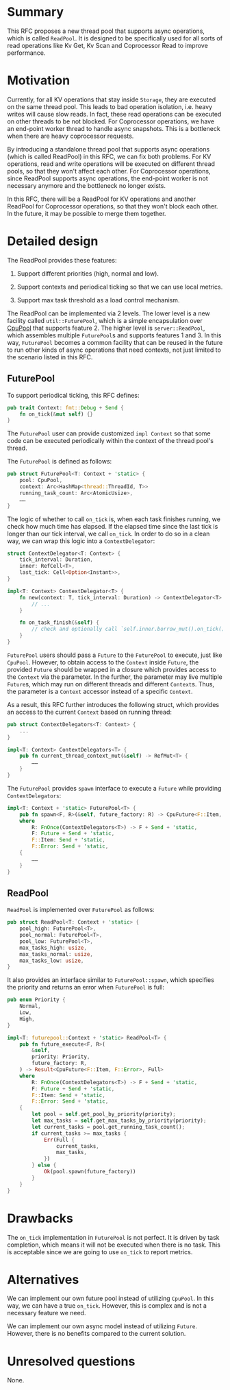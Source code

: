 # Summary

This RFC proposes a new thread pool that supports async operations, which is
called `ReadPool`. It is designed to be specifically used for all sorts of read
operations like Kv Get, Kv Scan and Coprocessor Read to improve performance.

# Motivation

Currently, for all KV operations that stay inside `Storage`, they are executed
on the same thread pool. This leads to bad operation isolation, i.e. heavy
writes will cause slow reads. In fact, these read operations can be executed on
other  threads to be not blocked. For Coprocessor operations, we have an
end-point worker thread to handle async snapshots. This is a bottleneck when
there are heavy coprocessor requests.

By introducing a standalone thread pool that supports async operations (which
is called ReadPool) in this RFC, we can fix both problems. For KV operations,
read and write operations will be executed on different thread pools, so that
they won't affect each other. For Coprocessor operations, since ReadPool
supports async operations, the end-point worker is not necessary anymore and
the bottleneck no longer exists.

In this RFC, there will be a ReadPool for KV operations and another ReadPool
for Coprocessor operations, so that they won't block each other. In the future,
it may be possible to merge them together.

# Detailed design

The ReadPool provides these features:

1. Support different priorities (high, normal and low).

2. Support contexts and periodical ticking so that we can use local metrics.

3. Support max task threshold as a load control mechanism.

The ReadPool can be implemented via 2 levels. The lower level is a new facility
called `util::FuturePool`, which is a simple encapsulation over
[CpuPool](https://docs.rs/futures-cpupool/) that supports feature 2. The higher
level is `server::ReadPool`, which assembles multiple `FuturePool`s and
supports features 1 and 3. In this way, `FuturePool` becomes a common facility
that can be reused in the future to run other kinds of async operations that
need contexts, not just limited to the scenario listed in this RFC.

## FuturePool

To support periodical ticking, this RFC defines:

```rust
pub trait Context: fmt::Debug + Send {
    fn on_tick(&mut self) {}
}
```

The `FuturePool` user can provide customized `impl Context` so that some code
can be executed periodically within the context of the thread pool's thread.

The `FuturePool` is defined as follows:

```rust
pub struct FuturePool<T: Context + 'static> {
    pool: CpuPool,
    context: Arc<HashMap<thread::ThreadId, T>>
    running_task_count: Arc<AtomicUsize>,
    ……
}
```

The logic of whether to call `on_tick` is, when each task finishes running, we
check how much time has elapsed. If the elapsed time since the last tick is
longer than our tick interval, we call `on_tick`. In order to do so in a clean
way, we can wrap this logic into a `ContextDelegator`:

```rust
struct ContextDelegator<T: Context> {
    tick_interval: Duration,
    inner: RefCell<T>,
    last_tick: Cell<Option<Instant>>,
}

impl<T: Context> ContextDelegator<T> {
    fn new(context: T, tick_interval: Duration) -> ContextDelegator<T> {
        // ...
    }

    fn on_task_finish(&self) {
        // check and optionally call `self.inner.borrow_mut().on_tick()`
    }
}
```

`FuturePool` users should pass a `Future` to the `FuturePool` to execute, just
like `CpuPool`. However, to obtain access to the `Context` inside `Future`, the
provided `Future` should be wrapped in a closure which provides access to the
`Context` via the parameter. In the further, the parameter may live multiple
`Future`s, which may run on different threads and different `Context`s. Thus,
the parameter is a `Context` accessor instead of a specific `Context`.

As a result, this RFC further introduces the following struct, which provides
an access to the current `Context` based on running thread:

```rust
pub struct ContextDelegators<T: Context> {
    ...
}

impl<T: Context> ContextDelegators<T> {
    pub fn current_thread_context_mut(&self) -> RefMut<T> {
        ……
    }
}
```

The `FuturePool` provides `spawn` interface to execute a `Future` while
providing
`ContextDelegators`:

```rust
impl<T: Context + 'static> FuturePool<T> {
    pub fn spawn<F, R>(&self, future_factory: R) -> CpuFuture<F::Item, F::Error>
    where
        R: FnOnce(ContextDelegators<T>) -> F + Send + 'static,
        F: Future + Send + 'static,
        F::Item: Send + 'static,
        F::Error: Send + 'static,
    {
        ……
    }
}
```

## ReadPool

`ReadPool` is implemented over `FuturePool` as follows:

```rust
pub struct ReadPool<T: Context + 'static> {
    pool_high: FuturePool<T>,
    pool_normal: FuturePool<T>,
    pool_low: FuturePool<T>,
    max_tasks_high: usize,
    max_tasks_normal: usize,
    max_tasks_low: usize,
}
```

It also provides an interface similar to `FuturePool::spawn`, which specifies
the priority and returns an error when `FuturePool` is full:

```rust
pub enum Priority {
    Normal,
    Low,
    High,
}

impl<T: futurepool::Context + 'static> ReadPool<T> {
    pub fn future_execute<F, R>(
        &self,
        priority: Priority,
        future_factory: R,
    ) -> Result<CpuFuture<F::Item, F::Error>, Full>
    where
        R: FnOnce(ContextDelegators<T>) -> F + Send + 'static,
        F: Future + Send + 'static,
        F::Item: Send + 'static,
        F::Error: Send + 'static,
    {
        let pool = self.get_pool_by_priority(priority);
        let max_tasks = self.get_max_tasks_by_priority(priority);
        let current_tasks = pool.get_running_task_count();
        if current_tasks >= max_tasks {
            Err(Full {
                current_tasks,
                max_tasks,
            })
        } else {
            Ok(pool.spawn(future_factory))
        }
    }
}
```

# Drawbacks

The `on_tick` implementation in `FuturePool` is not perfect. It is driven by
task completion, which means it will not be executed when there is no task.
This is acceptable since we are going to use `on_tick` to report metrics.

# Alternatives

We can implement our own future pool instead of utilizing `CpuPool`. In this
way, we can have a true `on_tick`. However, this is complex and is not a
necessary feature we need.

We can implement our own async model instead of utilizing `Future`. However,
there is no benefits compared to the current solution.

# Unresolved questions

None.
